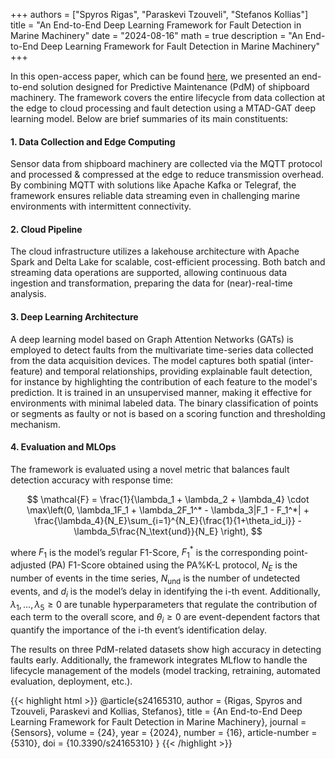 +++
authors = ["Spyros Rigas", "Paraskevi Tzouveli", "Stefanos Kollias"]
title = "An End-to-End Deep Learning Framework for Fault Detection in Marine Machinery"
date = "2024-08-16"
math = true
description = "An End-to-End Deep Learning Framework for Fault Detection in Marine Machinery"
+++


In this open-access paper, which can be found [here](https://www.mdpi.com/1424-8220/24/16/5310), we presented an end-to-end solution designed for Predictive Maintenance (PdM) of shipboard machinery. The framework covers the entire lifecycle from data collection at the edge to cloud processing and fault detection using a MTAD-GAT deep learning model. Below are brief summaries of its main constituents:

#### 1. Data Collection and Edge Computing
Sensor data from shipboard machinery are collected via the MQTT protocol and processed & compressed at the edge to reduce transmission overhead. By combining MQTT with solutions like Apache Kafka or Telegraf, the framework ensures reliable data streaming even in challenging marine environments with intermittent connectivity.

#### 2. Cloud Pipeline
The cloud infrastructure utilizes a lakehouse architecture with Apache Spark and Delta Lake for scalable, cost-efficient processing. Both batch and streaming data operations are supported, allowing continuous data ingestion and transformation, preparing the data for (near)-real-time analysis.

#### 3. Deep Learning Architecture
A deep learning model based on Graph Attention Networks (GATs) is employed to detect faults from the multivariate time-series data collected from the data acquisition devices. The model captures both spatial (inter-feature) and temporal relationships, providing explainable fault detection, for instance by highlighting the contribution of each feature to the model's prediction. It is trained in an unsupervised manner, making it effective for environments with minimal labeled data. The binary classification of points or segments as faulty or not is based on a scoring function and thresholding mechanism.

#### 4. Evaluation and MLOps
The framework is evaluated using a novel metric that balances fault detection accuracy with response time:

$$
\mathcal{F} = \frac{1}{\lambda_1 + \lambda_2 + \lambda_4} \cdot \max\left(0, \lambda_1F_1 + \lambda_2F_1^* - \lambda_3|F_1 - F_1^*| + \frac{\lambda_4}{N_E}\sum_{i=1}^{N_E}{\frac{1}{1+\theta_id_i}} - \lambda_5\frac{N_\text{und}}{N_E} \right),
$$

where $F_1$ is the model’s regular F1-Score, $F_1^*$ is the corresponding point-adjusted (PA) F1-Score obtained using the PA%K-L protocol, $N_E$ is the number of events in the time series, $N_\text{und}$ is the number of undetected events, and $d_i$ is the model’s delay in identifying the i-th event. Additionally, $\lambda_1, \dots, \lambda_5 \geq 0$ are tunable hyperparameters that regulate the contribution of each term to the overall score, and $\theta_i \geq 0$ are event-dependent factors that quantify the importance of the i-th event’s identification delay.
 
The results on three PdM-related datasets show high accuracy in detecting faults early. Additionally, the framework integrates MLflow to handle the lifecycle management of the models (model tracking, retraining, automated evaluation, deployment, etc.). 

{{< highlight html >}}
@article{s24165310,
	author = {Rigas, Spyros and Tzouveli, Paraskevi and Kollias, Stefanos},
	title = {An End-to-End Deep Learning Framework for Fault Detection in Marine Machinery},
	journal = {Sensors},
	volume = {24},
	year = {2024},
	number = {16},
	article-number = {5310},
	doi = {10.3390/s24165310}
}
{{< /highlight >}}